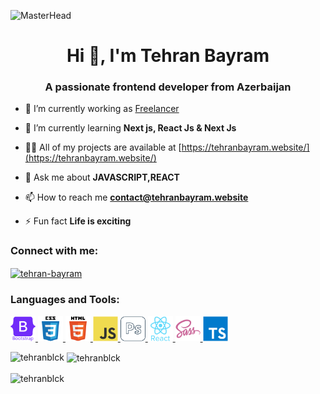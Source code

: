 ![MasterHead](https://i.ibb.co/xCSNZW3/1.png)
<h1 align="center">Hi 👋, I'm Tehran Bayram</h1>
<h3 align="center">A passionate frontend developer from Azerbaijan</h3>

- 🔭 I’m currently working as [Freelancer](https://tehranbayram.website/)

- 🌱 I’m currently learning **Next js, React Js & Next Js**

- 👨‍💻 All of my projects are available at [https://tehranbayram.website/](https://tehranbayram.website/)

- 💬 Ask me about **JAVASCRIPT,REACT**

- 📫 How to reach me **contact@tehranbayram.website**

- ⚡ Fun fact **Life is exciting**

<h3 align="left">Connect with me:</h3>
<p align="left">
<a href="https://linkedin.com/in/tehran-bayram" target="blank"><img align="center" src="https://raw.githubusercontent.com/rahuldkjain/github-profile-readme-generator/master/src/images/icons/Social/linked-in-alt.svg" alt="tehran-bayram" height="30" width="40" /></a>
</p>

<h3 align="left">Languages and Tools:</h3>
<p align="left"> <a href="https://getbootstrap.com" target="_blank" rel="noreferrer"> <img src="https://raw.githubusercontent.com/devicons/devicon/master/icons/bootstrap/bootstrap-plain-wordmark.svg" alt="bootstrap" width="40" height="40"/> </a> <a href="https://www.w3schools.com/css/" target="_blank" rel="noreferrer"> <img src="https://raw.githubusercontent.com/devicons/devicon/master/icons/css3/css3-original-wordmark.svg" alt="css3" width="40" height="40"/> </a> <a href="https://www.w3.org/html/" target="_blank" rel="noreferrer"> <img src="https://raw.githubusercontent.com/devicons/devicon/master/icons/html5/html5-original-wordmark.svg" alt="html5" width="40" height="40"/> </a> <a href="https://developer.mozilla.org/en-US/docs/Web/JavaScript" target="_blank" rel="noreferrer"> <img src="https://raw.githubusercontent.com/devicons/devicon/master/icons/javascript/javascript-original.svg" alt="javascript" width="40" height="40"/> </a> <a href="https://www.photoshop.com/en" target="_blank" rel="noreferrer"> <img src="https://raw.githubusercontent.com/devicons/devicon/master/icons/photoshop/photoshop-line.svg" alt="photoshop" width="40" height="40"/> </a> <a href="https://reactjs.org/" target="_blank" rel="noreferrer"> <img src="https://raw.githubusercontent.com/devicons/devicon/master/icons/react/react-original-wordmark.svg" alt="react" width="40" height="40"/> </a> <a href="https://sass-lang.com" target="_blank" rel="noreferrer"> <img src="https://raw.githubusercontent.com/devicons/devicon/master/icons/sass/sass-original.svg" alt="sass" width="40" height="40"/> </a> <a href="https://www.typescriptlang.org/" target="_blank" rel="noreferrer"> <img src="https://raw.githubusercontent.com/devicons/devicon/master/icons/typescript/typescript-original.svg" alt="typescript" width="40" height="40"/> </a> </p>

<p><img align="left" src="https://github-readme-stats.vercel.app/api/top-langs?username=tehranblck&show_icons=true&locale=en&layout=compact" alt="tehranblck" /></p>

<p>&nbsp;<img align="center" src="https://github-readme-stats.vercel.app/api?username=tehranblck&show_icons=true&locale=en" alt="tehranblck" /></p>

<p><img align="center" src="https://github-readme-streak-stats.herokuapp.com/?user=tehranblck&" alt="tehranblck" /></p>



